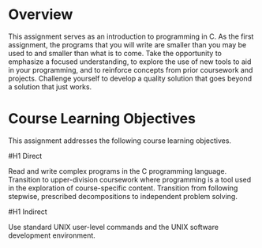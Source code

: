 # Overview
This assignment serves as an introduction to programming in C. As the first assignment, the programs that you will write are smaller than you may be used to and smaller than what is to come. Take the opportunity to emphasize a focused understanding, to explore the use of new tools to aid in your programming, and to reinforce concepts from prior coursework and projects. Challenge yourself to develop a quality solution that goes beyond a solution that just works.

 

# Course Learning Objectives
This assignment addresses the following course learning objectives.

  #H1 Direct

Read and write complex programs in the C programming language.
Transition to upper-division coursework where programming is a tool used in the exploration of course-specific content.
Transition from following stepwise, prescribed decompositions to independent problem solving.
  
  #H1 Indirect

Use standard UNIX user-level commands and the UNIX software development environment.
